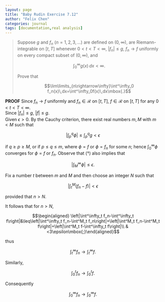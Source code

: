```yaml
---
layout: page
title: "Baby Rudin Exercise 7.12"
author: "Felix Chen"
categories: journal
tags: [documentation,real analysis]
---
```


> Suppose $g$ and $f_n$ ($n=1,2,3,...$) are defined on $(0,\infty)$, are Riemann-
> integrable on $[t,T]$ whenever $0<t<T<\infty$, $\left|f_n\right|\leq g$,
> $f_n\rightarrow f$ uniformly on every compact subset of $(0,\infty)$, and
>
> $$\int^\infty_0 g(x)\,dx<\infty\mbox{.}$$
>
> Prove that
>
> $$\lim\limits_{n\rightarrow\infty}\int^\infty_0 f_n(x)\,dx=\int^\infty_0f(x)\,dx\mbox{.}$$

**PROOF** Since $f_n\rightarrow f$ uniformly and $f_n\in\mathscr{R}$ on $[t,T]$,
$f\in\mathscr{R}$ on $[t,T]$ for any $0<t<T<\infty$.\
Since $\left|f_n\right|\leq g$, $\left|f\right|\leq g$.\
Given $\epsilon>0$. By the Cauchy criterion, there exist real numbers $m,M$ with $m<M$ such
that

$$\tag{$\dagger$}\left|\int^q_p\phi\right|\leq\int^q_pg<\epsilon$$

if $q\geq p\geq M$, or if $p\leq q\leq m$, where $\phi=f$ or $\phi=f_n$ for some $n$;
hence $\int^\infty_0\phi$ converges for $\phi=f$ or $f_n$. Observe that ($\dagger)$ also
implies that

$$\left|\int^\infty_M\phi\right|\leq\epsilon\mbox{.}$$

Fix a number $t$ between $m$ and $M$ and then choose an integer $N$ such that

$$\left|\int^M_t(f_n-f)\right|<\epsilon$$

provided that $n>N$.

It follows that for $n>N$,

$$\begin{aligned}
\left|\int^\infty_t f_n-\int^\infty_t f\right|&\leq\left|\int^\infty_t f_n-\int^M_t f_n\right|+\left|\int^M_t f_n-\int^M_t f\right|+\left|\int^M_t f-\int^\infty_t f\right|\\
&<3\epsilon\mbox{;}\end{aligned}$$

thus

$$\int^\infty_t f_n\rightarrow\int^\infty_t f\mbox{.}$$

Similarly,

$$\int^t_0 f_n\rightarrow\int^t_0 f\mbox{.}$$

Consequently

$$\int^\infty_0 f_n\rightarrow\int^\infty_0 f\mbox{.}$$


